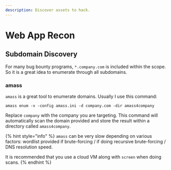 ```yaml
---
description: Discover assets to hack.
---
```


# Web App Recon

## Subdomain Discovery

For many bug bounty programs, `*.company.com` is included within the scope. So it is a great idea to enumerate through all subdomains.

### amass

`amass` is a great tool to enumerate domains. Usually I use this command:

```shell
amass enum -v -config amass.ini -d company.com -dir amass4company
```

Replace `company` with the company you are targeting. This command will automatically scan the domain provided and store the result within a directory called `amass4company`.

{% hint style="info" %}
`amass` can be very slow depending on various factors: wordlist provided if brute-forcing / if doing recursive brute-forcing / DNS resolution speed.

It is recommended that you use a cloud VM along with `screen` when doing scans.
{% endhint %}
